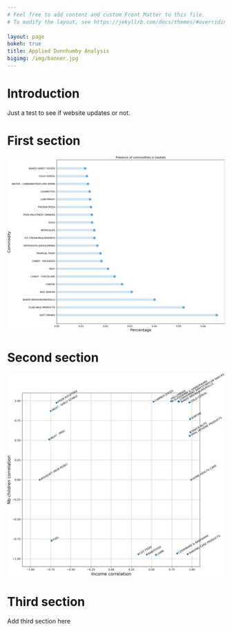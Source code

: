 ```yaml
---
# Feel free to add content and custom Front Matter to this file.
# To modify the layout, see https://jekyllrb.com/docs/themes/#overriding-theme-defaults

layout: page
bokeh: true
title: Applied Dunnhumby Analysis
bigimg: /img/banner.jpg
---
```


# Introduction

Just a test to see if website updates or not.

# First section

![plot2](img/plot2.png)

# Second section

![correlations](img/correlations.png)

# Third section

Add third section here
